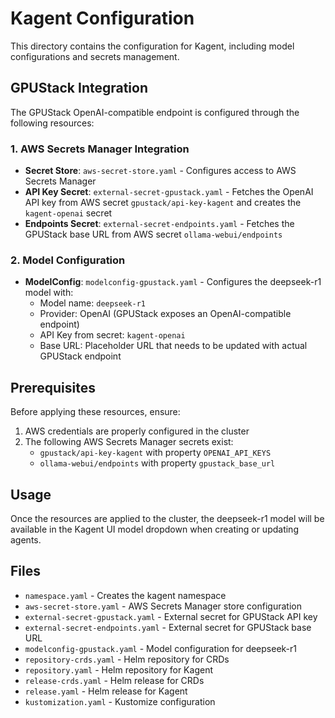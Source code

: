 # Kagent Configuration

This directory contains the configuration for Kagent, including model configurations and secrets management.

## GPUStack Integration

The GPUStack OpenAI-compatible endpoint is configured through the following resources:

### 1. AWS Secrets Manager Integration
- **Secret Store**: `aws-secret-store.yaml` - Configures access to AWS Secrets Manager
- **API Key Secret**: `external-secret-gpustack.yaml` - Fetches the OpenAI API key from AWS secret `gpustack/api-key-kagent` and creates the `kagent-openai` secret
- **Endpoints Secret**: `external-secret-endpoints.yaml` - Fetches the GPUStack base URL from AWS secret `ollama-webui/endpoints`

### 2. Model Configuration
- **ModelConfig**: `modelconfig-gpustack.yaml` - Configures the deepseek-r1 model with:
  - Model name: `deepseek-r1`
  - Provider: OpenAI (GPUStack exposes an OpenAI-compatible endpoint)
  - API Key from secret: `kagent-openai`
  - Base URL: Placeholder URL that needs to be updated with actual GPUStack endpoint

## Prerequisites

Before applying these resources, ensure:

1. AWS credentials are properly configured in the cluster
2. The following AWS Secrets Manager secrets exist:
   - `gpustack/api-key-kagent` with property `OPENAI_API_KEYS`
   - `ollama-webui/endpoints` with property `gpustack_base_url`

## Usage

Once the resources are applied to the cluster, the deepseek-r1 model will be available in the Kagent UI model dropdown when creating or updating agents.

## Files

- `namespace.yaml` - Creates the kagent namespace
- `aws-secret-store.yaml` - AWS Secrets Manager store configuration
- `external-secret-gpustack.yaml` - External secret for GPUStack API key
- `external-secret-endpoints.yaml` - External secret for GPUStack base URL
- `modelconfig-gpustack.yaml` - Model configuration for deepseek-r1
- `repository-crds.yaml` - Helm repository for CRDs
- `repository.yaml` - Helm repository for Kagent
- `release-crds.yaml` - Helm release for CRDs
- `release.yaml` - Helm release for Kagent
- `kustomization.yaml` - Kustomize configuration
